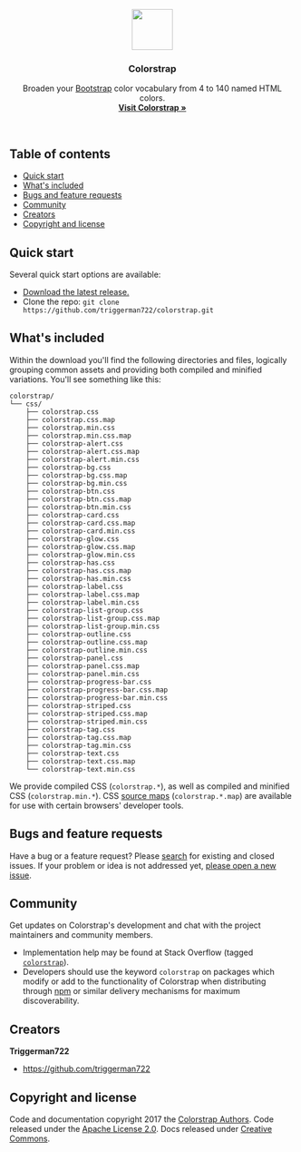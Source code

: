 <p align="center">
  <a href="https://triggerman722.github.io/colorstrap/#/">
    <img src="https://triggerman722.github.io/colorstrap/data/img/logogreen.png" width=72>
  </a><h3 align="center">Colorstrap</h3><p align="center">
    Broaden your <a href="https://www.getbootstrap.com/">Bootstrap</a> color vocabulary from 4 to 140 named HTML colors.
    <br>
    <a href="https://triggerman722.github.io/colorstrap/#/"><strong>Visit Colorstrap &raquo;</strong></a>
  </p>
</p>

<br>

## Table of contents

- [Quick start](#quick-start)
- [What's included](#whats-included)
- [Bugs and feature requests](#bugs-and-feature-requests)
- [Community](#community)
- [Creators](#creators)
- [Copyright and license](#copyright-and-license)

## Quick start

Several quick start options are available:

- [Download the latest release.](https://github.com/triggerman722/colorstrap/dist/zip/colorstrap.zip)
- Clone the repo: `git clone https://github.com/triggerman722/colorstrap.git`

## What's included

Within the download you'll find the following directories and files, logically grouping common assets and providing both compiled and minified variations. You'll see something like this:

```
colorstrap/
└── css/
    ├── colorstrap.css
    ├── colorstrap.css.map
    ├── colorstrap.min.css
    ├── colorstrap.min.css.map
    ├── colorstrap-alert.css
    ├── colorstrap-alert.css.map
    ├── colorstrap-alert.min.css
    ├── colorstrap-bg.css
    ├── colorstrap-bg.css.map
    ├── colorstrap-bg.min.css
    ├── colorstrap-btn.css
    ├── colorstrap-btn.css.map
    ├── colorstrap-btn.min.css
    ├── colorstrap-card.css
    ├── colorstrap-card.css.map
    ├── colorstrap-card.min.css
    ├── colorstrap-glow.css
    ├── colorstrap-glow.css.map
    ├── colorstrap-glow.min.css
    ├── colorstrap-has.css
    ├── colorstrap-has.css.map
    ├── colorstrap-has.min.css
    ├── colorstrap-label.css
    ├── colorstrap-label.css.map
    ├── colorstrap-label.min.css
    ├── colorstrap-list-group.css
    ├── colorstrap-list-group.css.map
    ├── colorstrap-list-group.min.css
    ├── colorstrap-outline.css
    ├── colorstrap-outline.css.map
    ├── colorstrap-outline.min.css
    ├── colorstrap-panel.css
    ├── colorstrap-panel.css.map
    ├── colorstrap-panel.min.css
    ├── colorstrap-progress-bar.css
    ├── colorstrap-progress-bar.css.map
    ├── colorstrap-progress-bar.min.css
    ├── colorstrap-striped.css
    ├── colorstrap-striped.css.map
    ├── colorstrap-striped.min.css
    ├── colorstrap-tag.css
    ├── colorstrap-tag.css.map
    ├── colorstrap-tag.min.css
    ├── colorstrap-text.css
    ├── colorstrap-text.css.map
    └── colorstrap-text.min.css
```

We provide compiled CSS (`colorstrap.*`), as well as compiled and minified CSS (`colorstrap.min.*`). CSS [source maps](https://developers.google.com/web/tools/chrome-devtools/debug/readability/source-maps) (`colorstrap.*.map`) are available for use with certain browsers' developer tools.


## Bugs and feature requests

Have a bug or a feature request? Please [search](https://github.com/triggerman722/colorstrap/issues?utf8=%E2%9C%93&q=is%3Aissue%20is%3Aopen%20) for existing and closed issues. If your problem or idea is not addressed yet, [please open a new issue](https://github.com/triggerman722/colorstrap/issues/new).

## Community

Get updates on Colorstrap's development and chat with the project maintainers and community members.

- Implementation help may be found at Stack Overflow (tagged [`colorstrap`](https://stackoverflow.com/questions/tagged/colorstrap)).
- Developers should use the keyword `colorstrap` on packages which modify or add to the functionality of Colorstrap when distributing through [npm](https://www.npmjs.com/browse/keyword/colorstrap) or similar delivery mechanisms for maximum discoverability.

## Creators

**Triggerman722**

- <https://github.com/triggerman722>


## Copyright and license

Code and documentation copyright 2017 the [Colorstrap Authors](https://github.com/triggerman722/colorstrap/graphs/contributors). Code released under the [Apache License 2.0](https://github.com/triggerman722/colorstrap/blob/master/LICENSE). Docs released under [Creative Commons](https://github.com/triggerman722/colorstrap/blob/master/docs/LICENSE).
